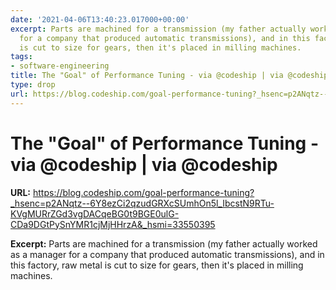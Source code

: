 ```yaml
---
date: '2021-04-06T13:40:23.017000+00:00'
excerpt: Parts are machined for a transmission (my father actually worked as a manager
  for a company that produced automatic transmissions), and in this factory, raw metal
  is cut to size for gears, then it's placed in milling machines.
tags:
- software-engineering
title: The "Goal" of Performance Tuning - via @codeship | via @codeship
type: drop
url: https://blog.codeship.com/goal-performance-tuning?_hsenc=p2ANqtz--6Y8ezCi2qzudGRXcSUmhOn5l_IbcstN9RTu-KVgMURrZGd3vgDACqeBG0t9BGE0ulG-CDa9DGtPySnYMR1cjMjHHrzA&_hsmi=33550395
---
```


# The "Goal" of Performance Tuning - via @codeship | via @codeship

**URL:** https://blog.codeship.com/goal-performance-tuning?_hsenc=p2ANqtz--6Y8ezCi2qzudGRXcSUmhOn5l_IbcstN9RTu-KVgMURrZGd3vgDACqeBG0t9BGE0ulG-CDa9DGtPySnYMR1cjMjHHrzA&_hsmi=33550395

**Excerpt:** Parts are machined for a transmission (my father actually worked as a manager for a company that produced automatic transmissions), and in this factory, raw metal is cut to size for gears, then it's placed in milling machines.
